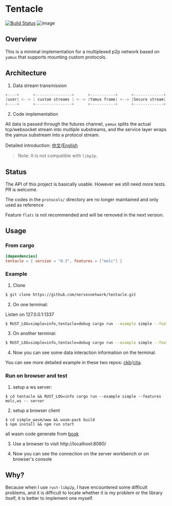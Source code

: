 # Tentacle

[![Build Status](https://api.travis-ci.org/nervosnetwork/tentacle.svg?branch=master)](https://travis-ci.org/nervosnetwork/tentacle)
![image](https://img.shields.io/badge/rustc-1.46-blue.svg)

## Overview

This is a minimal implementation for a multiplexed p2p network based on `yamux` that supports mounting custom protocols.

## Architecture

1. Data stream transmission

```rust
+----+      +----------------+      +-----------+      +-------------+      +----------+      +------+
|user| <--> | custom streams | <--> |Yamux frame| <--> |Secure stream| <--> |TCP stream| <--> |remote|
+----+      +----------------+      +-----------+      +-------------+      +----------+      +------+
```

2. Code implementation

All data is passed through the futures channel, `yamux` splits the actual tcp/websocket stream into multiple substreams,
and the service layer wraps the yamux substream into a protocol stream.

Detailed introduction: [中文](./docs/introduction_zh.md)/[English](./docs/introduction_en.md)

> Note: It is not compatible with `libp2p`.

## Status

The API of this project is basically usable. However we still need more tests. PR is welcome.

The codes in the `protocols/` directory are no longer maintained and only used as reference

Feature `flatc` is not recommended and will be removed in the next version.

## Usage

### From cargo

```toml
[dependencies]
tentacle = { version = "0.3", features = ["molc"] }
```

### Example

1. Clone

```bash
$ git clone https://github.com/nervosnetwork/tentacle.git
```

2. On one terminal:

Listen on 127.0.0.1:1337
```bash
$ RUST_LOG=simple=info,tentacle=debug cargo run --example simple --features molc,ws -- server
```

3. On another terminal:

```bash
$ RUST_LOG=simple=info,tentacle=debug cargo run --example simple --features molc
```

4. Now you can see some data interaction information on the terminal.

You can see more detailed example in these two repos: [ckb](https://github.com/nervosnetwork/ckb)/[cita](https://github.com/cryptape/cita).

### Run on browser and test

1. setup a ws server:
```
$ cd tentacle && RUST_LOG=info cargo run --example simple --features molc,ws -- server
```

2. setup a browser client
```
$ cd simple_wasm/www && wasm-pack build
$ npm install && npm run start
```

all wasm code generate from [book](https://rustwasm.github.io/docs/book/game-of-life/hello-world.html)

3. Use a browser to visit http://localhost:8080/

4. Now you can see the connection on the server workbench or on browser's console

## Why?

Because when I use `rust-libp2p`, I have encountered some difficult problems,
and it is difficult to locate whether it is my problem or the library itself,
it is better to implement one myself.
